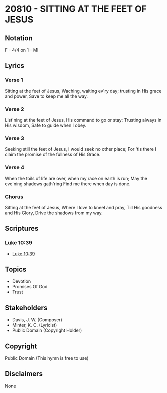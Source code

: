 # 20810 - SITTING AT THE FEET OF JESUS

## Notation

F - 4/4 on 1 - MI

## Lyrics

### Verse 1

Sitting at the feet of Jesus, Waching, waiting ev'ry day; trusting in His grace and power, Save to keep me all the way.

### Verse 2

List'ning at the feet of Jesus, His command to go or stay; Trusting always in His wisdom, Safe to guide when I obey.

### Verse 3

Seeking still the feet of Jesus, I would seek no other place; For 'tis there I claim the promise of the fullness of His Grace. 

### Verse 4

When the toils of life are over, when my race on earth is run; May the eve'ning shadows gath'ring Find me there when day is done.

### Chorus

Sitting at the feet of Jesus, Where I love to kneel and pray, Till His goodness and His Glory, Drive the shadows from my way.


## Scriptures

### Luke 10:39

- [Luke 10:39](https://www.biblegateway.com/passage/?search=Luke%2010%3A39)


## Topics

- Devotion
- Promises Of God
- Trust

## Stakeholders

- Davis, J. W. (Composer)
- Minter, K. C. (Lyricist)
- Public Domain (Copyright Holder)

## Copyright

Public Domain
(This hymn is free to use)

## Disclaimers

None

